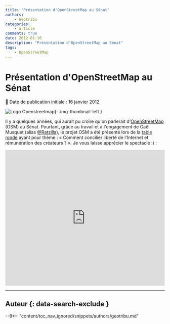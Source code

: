 ```yaml
---
title: "Présentation d'OpenStreetMap au Sénat"
authors:
    - Geotribu
categories:
    - article
comments: true
date: 2012-01-16
description: "Présentation d'OpenStreetMap au Sénat"
tags:
    - OpenStreetMap
---
```


# Présentation d'OpenStreetMap au Sénat

:calendar: Date de publication initiale : 16 janvier 2012

![Logo Openstreetmap](https://cdn.geotribu.fr/img/logos-icones/OpenStreetMap/Openstreetmap.png "Openstreetmap"){: .img-thumbnail-left }

Il y a quelques années, qui aurait pu croire qu'on parlerait d'[OpenStreetMap](https://www.openstreetmap.org/) (OSM) au Sénat. Pourtant, grâce au travail et à l'engagement de Gaël Musquet (alias [@Ratzilla](https://twitter.com/#!/RatZillaS)), le projet OSM a été présenté lors de la [table ronde](http://videos.senat.fr/video/videos/2012/video11064.html) ayant pour thème : « Comment concilier liberté de l'Internet et rémunération des créateurs ? ». Je vous laisse apprécier le spectacle :) :

<iframe src="https://videos.senat.fr/frame2.60855_57bd4e46d5599?video=11064?timecode=9575000" width="100%" height="430" frameborder="0" allowfullscreen="true" scrolling="no"></iframe>

----

## Auteur {: data-search-exclude }

--8<-- "content/toc_nav_ignored/snippets/authors/geotribu.md"

